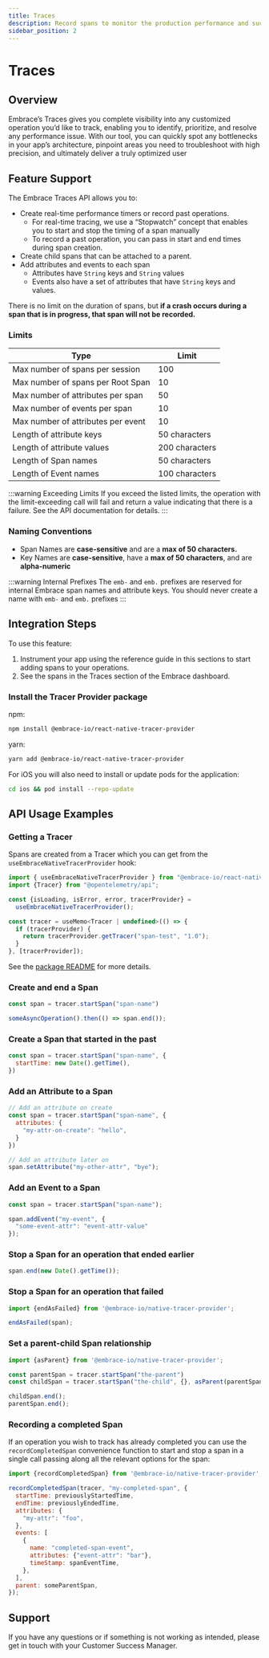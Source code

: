 ```yaml
---
title: Traces
description: Record spans to monitor the production performance and success rates of operations within your mobile app.
sidebar_position: 2
---
```

# Traces

## Overview

Embrace’s Traces gives you complete visibility into any customized operation you’d like to track, enabling you to identify, prioritize, and resolve any performance issue. With our tool, you can quickly spot any bottlenecks in your app’s architecture, pinpoint areas you need to troubleshoot with high precision, and ultimately deliver a truly optimized user

## Feature Support

The Embrace Traces API allows you to:

- Create real-time performance timers or record past operations.
    - For real-time tracing, we use a “Stopwatch” concept that enables you to start and stop the timing of a span manually
    - To record a past operation, you can pass in start and end times during span creation.
- Create child spans that can be attached to a parent.
- Add attributes and events to each span
    - Attributes have `String` keys and `String` values
    - Events also have a set of attributes that have `String` keys and values.

There is no limit on the duration of spans, but **if a crash occurs during a span that is in progress, that span will not be recorded.**

### Limits

| Type                               | Limit          |
|------------------------------------|----------------|
| Max number of spans per session    | 100            |
| Max number of spans per Root Span  | 10             |
| Max number of attributes per span  | 50             |
| Max number of events per span      | 10             |
| Max number of attributes per event | 10             |
| Length of attribute keys           | 50 characters  |
| Length of attribute values         | 200 characters |
| Length of Span names               | 50 characters  |
| Length of Event names              | 100 characters |

:::warning Exceeding Limits
If you exceed the listed limits, the operation with the limit-exceeding call will fail and return a value indicating that there is a failure. See the API documentation for details.
:::

### Naming Conventions

- Span Names are **case-sensitive** and are a **max of 50 characters.**
- Key Names are **case-sensitive**, have a **max of 50 characters**, and are **alpha-numeric**

:::warning Internal Prefixes
The `emb-` and `emb.` prefixes are reserved for internal Embrace span names and attribute keys. You should never create a name with `emb-` and `emb.` prefixes
:::

## Integration Steps

To use this feature:

1. Instrument your app using the reference guide in this sections to start adding spans to your operations.
2. See the spans in the Traces section of the Embrace dashboard.

### Install the Tracer Provider package

npm:

```sh
npm install @embrace-io/react-native-tracer-provider
```

yarn:

```sh
yarn add @embrace-io/react-native-tracer-provider
```

For iOS you will also need to install or update pods for the application:

```sh
cd ios && pod install --repo-update
```

## API Usage Examples

### Getting a Tracer

Spans are created from a Tracer which you can get from the `useEmbraceNativeTracerProvider` hook:

```javascript
import { useEmbraceNativeTracerProvider } from "@embrace-io/react-native-tracer-provider";
import {Tracer} from "@opentelemetry/api";

const {isLoading, isError, error, tracerProvider} =
  useEmbraceNativeTracerProvider();

const tracer = useMemo<Tracer | undefined>(() => {
  if (tracerProvider) {
    return tracerProvider.getTracer("span-test", "1.0");
  }
}, [tracerProvider]);
```

See the [package README](https://github.com/embrace-io/embrace-react-native-sdk/tree/main/packages/react-native-tracer-provider)
for more details.

### Create and end a Span

```javascript
const span = tracer.startSpan("span-name")

someAsyncOperation().then(() => span.end());
```

### Create a Span that started in the past

```javascript
const span = tracer.startSpan("span-name", {
  startTime: new Date().getTime(),
})
```

### Add an Attribute to a Span

```javascript
// Add an attribute on create
const span = tracer.startSpan("span-name", {
  attributes: {
    "my-attr-on-create": "hello",
  }
})

// Add an attribute later on
span.setAttribute("my-other-attr", "bye");
```

### Add an Event to a Span

```javascript
const span = tracer.startSpan("span-name");

span.addEvent("my-event", {
  "some-event-attr": "event-attr-value"
});
```

### Stop a Span for an operation that ended earlier

```javascript
span.end(new Date().getTime());
```

### Stop a Span for an operation that failed

```javascript
import {endAsFailed} from '@embrace-io/native-tracer-provider';

endAsFailed(span);
```

### Set a parent-child Span relationship

```javascript
import {asParent} from '@embrace-io/native-tracer-provider';

const parentSpan = tracer.startSpan("the-parent")
const childSpan = tracer.startSpan("the-child", {}, asParent(parentSpan));

childSpan.end();
parentSpan.end();
```

### Recording a completed Span

If an operation you wish to track has already completed you can use the `recordCompletedSpan` convenience function to 
start and stop a span in a single call passing along all the relevant options for the span:

```javascript
import {recordCompletedSpan} from '@embrace-io/native-tracer-provider';

recordCompletedSpan(tracer, "my-completed-span", {
  startTime: previouslyStartedTime,
  endTime: previouslyEndedTime,
  attributes: {
    "my-attr": "foo",
  },
  events: [
    {
      name: "completed-span-event",
      attributes: {"event-attr": "bar"},
      timeStamp: spanEventTime,
    },
  ],
  parent: someParentSpan,
});
```

## Support

If you have any questions or if something is not working as intended, please get in touch with your Customer Success Manager.
